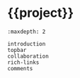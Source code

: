 # {{project}}

```{toctree}
:maxdepth: 2

introduction
topbar
collaboration
rich-links
comments
```
